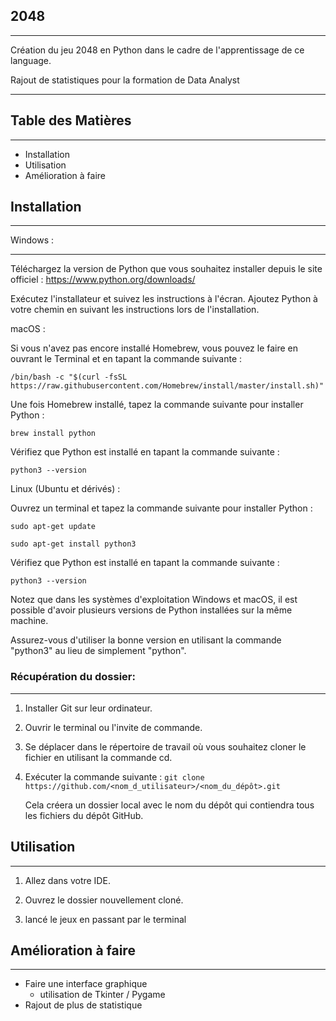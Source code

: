 ## 2048
---

Création du jeu 2048 en Python dans le cadre de l'apprentissage de ce language.

Rajout de statistiques pour la formation de Data Analyst

---
## Table des Matières
---
- Installation
- Utilisation
- Amélioration à faire

## Installation
---


Windows :

---

Téléchargez la version de Python que vous souhaitez installer depuis le site officiel : https://www.python.org/downloads/

Exécutez l'installateur et suivez les instructions à l'écran.
Ajoutez Python à votre chemin en suivant les instructions lors de l'installation.

macOS :

Si vous n'avez pas encore installé Homebrew, vous pouvez le faire en ouvrant le Terminal et en tapant la commande suivante :

```/bin/bash -c "$(curl -fsSL https://raw.githubusercontent.com/Homebrew/install/master/install.sh)"```

Une fois Homebrew installé, tapez la commande suivante pour installer Python :

```brew install python```

Vérifiez que Python est installé en tapant la commande suivante :

```python3 --version```

Linux (Ubuntu et dérivés) :

Ouvrez un terminal et tapez la commande suivante pour installer Python :

```sudo apt-get update```

```sudo apt-get install python3```

Vérifiez que Python est installé en tapant la commande suivante :

```python3 --version```

Notez que dans les systèmes d'exploitation Windows et macOS, il est possible d'avoir plusieurs versions de Python installées sur la même machine. 

Assurez-vous d'utiliser la bonne version en utilisant la commande "python3" au lieu de simplement "python".

### Récupération du dossier:
--- 

1. Installer Git sur leur ordinateur.

2. Ouvrir le terminal ou l'invite de commande.

3. Se déplacer dans le répertoire de travail où vous souhaitez cloner le fichier en utilisant la commande cd.

4. Exécuter la commande suivante : ```git clone https://github.com/<nom_d_utilisateur>/<nom_du_dépôt>.git```
    
    Cela créera un dossier local avec le nom du dépôt qui contiendra tous les fichiers du dépôt GitHub.


## Utilisation
---
1. Allez dans votre IDE.

2. Ouvrez le dossier nouvellement cloné.

3. lancé le jeux en passant par le terminal



## Amélioration à faire
---

- Faire une interface graphique
    - utilisation de Tkinter / Pygame
- Rajout de plus de statistique



